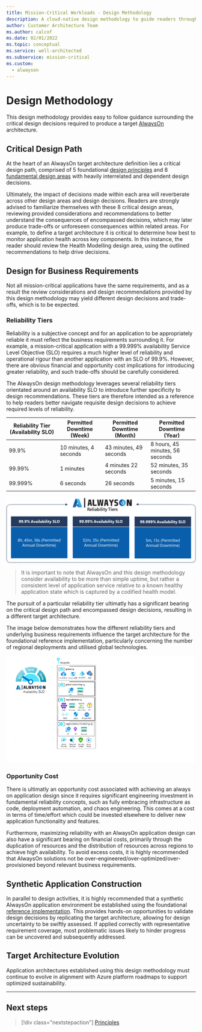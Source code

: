 ```yaml
---
title: Mission-Critical Workloads - Design Methodology
description: A cloud-native design methodology to guide readers through the architectural process of building a mature mission-critical application on Microsoft Azure
author: Customer Architecture Team
ms.author: calcof
ms.date: 02/01/2022
ms.topic: conceptual
ms.service: well-architected
ms.subservice: mission-critical
ms.custom:
  - alwayson
---
```


# Design Methodology

This design methodology provides easy to follow guidance surrounding the critical design decisions required to produce a target [AlwaysOn](http://github.com/azure/alwayson) architecture.

## Critical Design Path

At the heart of an AlwaysOn target architecture definition lies a critical design path, comprised of 5 foundational [design principles](./alwayson-principles.md) and 8 [fundamental design areas](./alwayson-design-areas.md) with heavily interrelated and dependent design decisions.

Ultimately, the impact of decisions made within each area will reverberate across other design areas and design decisions. Readers are strongly advised to familiarize themselves with these 8 critical design areas, reviewing provided considerations and recommendations to better understand the consequences of encompassed decisions, which may later produce trade-offs or unforeseen consequences within related areas. For example, to define a target architecture it is critical to determine how best to monitor application health across key components. In this instance, the reader should review the Health Modelling design area, using the outlined recommendations to help drive decisions.

## Design for Business Requirements

Not all mission-critical applications have the same requirements, and as a result the review considerations and design recommendations provided by this design methodology may yield different design decisions and trade-offs, which is to be expected.

### Reliability Tiers

Reliability is a subjective concept and for an application to be appropriately reliable it must reflect the business requirements surrounding it. For example, a mission-critical application with a 99.999% availability Service Level Objective (SLO) requires a much higher level of reliability and operational rigour than another application with an SLO of 99.9%. However, there are obvious financial and opportunity cost implications for introducing greater reliability, and such trade-offs should be carefully considered.

The AlwaysOn design methodology leverages several reliability tiers orientated around an availability SLO to introduce further specificity to design recommendations. These tiers are therefore intended as a reference to help readers better navigate requisite design decisions to achieve required levels of reliability.

|Reliability Tier (Availability SLO)|Permitted Downtime (Week)|Permitted Downtime (Month)|Permitted Downtime (Year)|
|--|--|--|--|
|99.9%|10 minutes, 4 seconds|43 minutes, 49 seconds|8 hours, 45 minutes, 56 seconds|
|99.99%|1 minutes|4 minutes 22 seconds|52 minutes, 35 seconds|
|99.999%|6 seconds|26 seconds|5 minutes, 15 seconds|

[![AlwaysOn Reliability Tiers](./images/alwayson-reliability-tiers.png "AlwaysOn Reliability Tiers")](./alwayson-design-methodology.md)

> It is important to note that AlwaysOn and this design methodology consider availability to be more than simple uptime, but rather a consistent level of application service relative to a known healthy application state which is captured by a codified health model.

The pursuit of a particular reliability tier ultimatly has a significant bearing on the critical design path and encompassed design decisions, resulting in a different target architecture.

The image below demonstrates how the different reliability tiers and underlying business requirements influence the target architecture for the foundational reference implementation, particularly concerning the number of regional deployments and utilised global technologies.

[![AlwaysOn SLO Availability Targets](./images/alwayson-slo-targets.gif "AlwaysOn SLO Availability Targets")](./alwayson-design-methodology.md)

### Opportunity Cost

There is ultimatly an opportunity cost associated with achieving an always on application design since it requires significant engineering investment in fundamental reliability concepts, such as fully embracing infrastructure as code, deployment automation, and chaos engineering. This comes at a cost in terms of time/effort which could be invested elsewhere to deliver new application functionality and features.

Furthermore, maximizing reliability with an AlwaysOn application design can also have a significant bearing on financial costs, primarily through the duplication of resources and the distribution of resources across regions to achieve high availability. To avoid excess costs, it is highly recommended that AlwaysOn solutions not be over-engineered/over-optimized/over-provisioned beyond relevant business requirements.

## Synthetic Application Construction

In parallel to design activities, it is highly recommended that a synthetic AlwaysOn application environment be established using the foundational [reference implementation](http://github.com/azure/alwayson). This provides hands-on opportunities to validate design decisions by replicating the target architecture, allowing for design uncertainty to be swiftly assessed. If applied correctly with representative requirement coverage, most problematic issues likely to hinder progress can be uncovered and subsequently addressed.

## Target Architecture Evolution

Application architectures established using this design methodology must continue to evolve in alignment with Azure platform roadmaps to support optimized sustainability.

---

## Next steps

> [!div class="nextstepaction"]
> [Principles](./alwayon-design-principles.md)